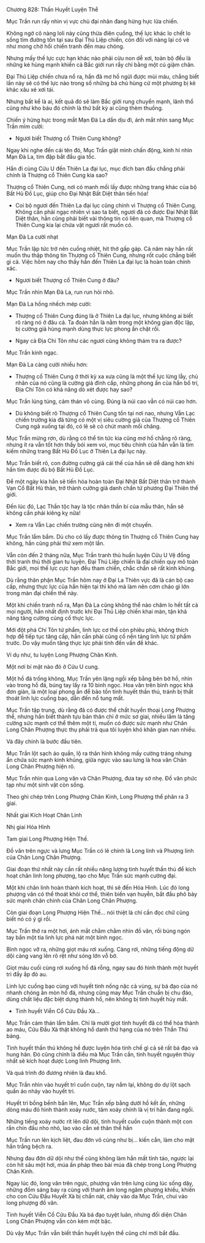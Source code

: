 




Chương 828: Thần Huyết Luyện Thể


Mục Trần run rẩy nhìn vị vực chủ đại nhân đang hừng hực lửa chiến.

Không ngờ cô nàng loli này cũng thừa điên cuồng, thế lực khác lo chết lo sống tìm đường tồn tại sau Đại Thú Liệp chiến, còn đối với nàng lại có vẻ như mong chờ hồi chiến tranh đến mau chóng.

Nhưng mấy thế lực cực hạn khác nào phải cừu non dễ xơi, toàn bộ đều là những kẻ hùng mạnh khiến cả Bắc giới run rẩy chỉ bằng một cú giậm chân.

Đại Thú Liệp chiến chưa nổ ra, hắn đã mơ hồ ngửi được mùi máu, chẳng biết lần này sẽ có thế lực nào trong số những bá chủ hùng cứ một phương bị kẻ khác xâu xé xơi tái.

Nhưng bất kể là ai, kết quả đó sẽ làm Bắc giới rung chuyển mạnh, lãnh thổ cũng như kho báu đó chính là thứ bất kỳ ai cũng thèm thuồng.

Chiến ý hừng hực trong mắt Mạn Đà La dần dịu đi, ánh mắt nhìn sang Mục Trần mỉm cười:

- Ngươi biết Thượng cổ Thiên Cung không?

Ngay khi nghe đến cái tên đó, Mục Trần giật mình chấn động, kinh hỉ nhìn Mạn Đà La, tim đập bắt đầu gia tốc.

Hắn đi cùng Cửu U đến Thiên La đại lục, mục đích ban đầu chẳng phải chính là Thượng cổ Thiên Cung kia sao?

Thượng cổ Thiên Cung, nơi có manh mối lấy được những trang khác của bộ Bất Hủ Đồ Lục, giúp cho Đại Nhật Bất Diệt thân tiến hóa!

- Coi bộ ngươi đến Thiên La đại lục cũng chính vì Thượng cổ Thiên Cung. Không cần phải ngạc nhiên vì sao ta biết, ngươi đã có được Đại Nhật Bất Diệt thân, hẳn cũng phải biết vài thông tin có liên quan, mà Thượng cổ Thiên Cung kia lại chứa vật ngươi rất muốn có.

Mạn Đà La cười nhạt

Mục Trần lập tức trở nên cuồng nhiệt, hít thở gấp gáp. Cả năm này hắn rất muốn thu thập thông tin Thượng cổ Thiên Cung, nhưng rốt cuộc chẳng biết gì cả. Việc hôm nay cho thấy hắn đến Thiên La đại lục là hoàn toàn chính xác.

- Ngươi biết Thượng cổ Thiên Cung ở đâu?

Mục Trần nhìn Mạn Đà La, run run hỏi nhỏ.

Mạn Đà La hồng nhếch mép cười:

- Thượng cổ Thiên Cung đúng là ở Thiên La đại lục, nhưng không ai biết rõ ràng nó ở đâu cả. Ta đoán hẳn là nằm trong một không gian độc lập, bị cường giả hùng mạnh dùng thực lực phong ấn chặt rồi.

- Ngay cả Địa Chí Tôn như các ngươi cũng không thám tra ra được?

Mục Trần kinh ngạc.

Mạn Đà La càng cười nhiều hơn:

- Thượng cổ Thiên Cung ở thời kỳ xa xưa cũng là một thế lực lừng lẫy, chủ nhân của nó cũng là cường giả đỉnh cấp, những phong ấn của hắn bố trí, Địa Chí Tôn có khả năng dò xét được hay sao?

Mục Trần lúng túng, cảm thán vô cùng. Đúng là núi cao vẫn có núi cao hơn.

- Dù không biết rõ Thượng cổ Thiên Cung tồn tại nơi nao, nhưng Vẫn Lạc chiến trường kia đã từng có một vị siêu cường giả của Thượng cổ Thiên Cung ngã xuống tại đó, có lẽ sẽ có chút manh mối chăng.

Mục Trần mừng rơn, dù rằng có thể tin tức kia cũng mơ hồ chẳng rõ ràng, nhưng ít ra vẫn tốt hơn thấy bói xem voi, mục tiêu chính của hắn vẫn là tìm kiếm những trang Bất Hủ Đồ Lục ở Thiên La đại lục này.

Mục Trần biết rõ, con đường cường giả cái thế của hắn sẽ dễ dàng hơn khi hắn tìm được đủ bộ Bất Hủ Đồ Lục.

Để một ngày kia hắn sẽ tiến hóa hoàn toàn Đại Nhật Bất Diệt thân trở thành Vạn Cổ Bất Hủ thân, trở thành cường giả danh chấn tứ phương Đại Thiên thế giới.

Đến lúc đó, Lạc Thần tộc hay là tộc nhân thần bí của mẫu thân, hắn sẽ không cần phải kiêng kỵ nữa!

- Xem ra Vẫn Lạc chiến trường cũng nên đi một chuyến.

Mục Trần lẩm bẩm. Dù cho có lấy được thông tin Thượng cổ Thiên Cung hay không, hắn cũng phải thử xem một lần.

Vẫn còn đến 2 tháng nữa, Mục Trần tranh thủ huấn luyện Cửu U Vệ đồng thời tranh thủ thời gian tu luyện. Đại Thú Liệp chiến là đại chiến quy mô toàn Bắc giới, mọi thế lực cực hạn đều tham chiến, chắc chắn sẽ rất kinh khủng.

Dù rằng thân phận Mục Trần hôm nay ở Đại La Thiên vực đã là cán bộ cao cấp, nhưng thực lực của hắn hiện tại thì khó mà làm nên cơm cháo gì lớn trong màn đại chiến thế này.

Một khi chiến tranh nổ ra, Mạn Đà La cũng không thể nào chăm lo hết tất cả mọi người, hắn nhất định trước khí Đại Thú Liệp chiến khai màn, tận khả năng tăng cường củng cố thực lực.

Mới đột phá Chí Tôn tứ phẩm, linh lực cơ thể còn phiêu phù, không thích hợp để tiếp tục tăng cấp, hắn cần phải củng cố nền tảng linh lực tứ phẩm trước. Do vậy muốn tăng thực lực phải tính đến vấn đề khác.

Ví dụ như, tu luyện Long Phượng Chân Kinh.

Một nơi bí mật nào đó ở Cửu U cung.

Một hồ đá trống không, Mục Trần yên lặng ngồi xếp bằng bên bờ hồ, nhìn vào trong hồ đá, búng tay lấy ra 10 bình ngọc. Hoa văn trên bình ngọc khá đơn giản, là một loại phong ấn để bảo tồn tinh huyết thần thú, tránh bị thất thoát linh lực cuồng bạo, dẫn đến nổ tung mất.

Mục Trần tập trung, dù rằng đã có được thể chất huyền thoại Long Phượng thể, nhưng hắn biết thành tựu bản thân chỉ ở mức sơ giai, nhiều lắm là tăng cường sức mạnh cơ thể thêm một tí, muốn có được sức mạnh như Chân Long Chân Phượng thực thụ phải trả qua tôi luyện khó khăn gian nan nhiều.

Và đây chính là bước đầu tiên.

Mục Trần lột sạch áo quần, lộ ra thân hình không mấy cường tráng nhưng ẩn chứa sức mạnh kinh khủng, giữa ngực vào sau lưng là hoa văn Chân Long Chân Phượng hiện rõ.

Mục Trần nhìn qua Long văn và Chân Phượng, đưa tay sờ nhẹ. Đồ văn phức tạp như một sinh vật còn sống.

Theo ghi chép trên Long Phượng Chân Kinh, Long Phượng thể phân ra 3 giai.

Nhất giai Kích Hoạt Chân Linh

Nhị giai Hóa Hình

Tam giai Long Phượng Hiện Thế.

Đồ văn trên ngực và lưng Mục Trần có lẽ chính là Long linh và Phượng linh của Chân Long Chân Phượng.

Giai đoạn thứ nhất này cần rất nhiều năng lượng tinh huyết thần thú để kích hoạt chân linh long phượng, tạo cho Mục Trần sức mạnh cường đại.

Một khi chân linh hoàn thành kích hoạt, thì sẽ đến Hóa Hình. Lúc đó long phượng văn có thể thoát khỏi cơ thể, thiên biến vạn huyễn, bắt đầu phô bày sức mạnh chân chính của Chân Long Chân Phượng.

Còn giai đoạn Long Phượng Hiện Thế... nói thiệt là chỉ cần đọc chữ cũng biết nó có ý gì rồi.

Mục Trần thở ra một hơi, ánh mắt chằm chằm nhìn đồ văn, rồi búng ngón tay bắn một tia linh lực phá nát một bình ngọc.

Bình ngọc vỡ ra, những giọt máu rơi xuống. Càng rơi, những tiếng động dữ dội càng vang lên rõ rệt như sóng lớn vỗ bờ.

Giọt máu cuối cùng rơi xuống hồ đá rỗng, ngay sau đó hình thành một huyết trì đầy ắp đỏ au.

Linh lực cuồng bạo cùng với huyết tinh nồng nặc cả vùng, sự bá đạo của nó nhanh chóng ăn mòn hồ đá, nhưng cũng may Mục Trần chuẩn bị chu đáo, dùng chất liệu đặc biệt dựng thành hồ, nên không bị tinh huyết hủy mất.

- Tinh huyết Viễn Cổ Cửu Đầu Xà...

Mục Trần cảm thán lẩm bẩm. Chỉ là mười giọt tinh huyết đã có thể hóa thành ao máu, Cửu Đầu Xà thật không hổ danh thứ hạng của nó trên Thần Thú bảng.

Tinh huyết thần thú không hề được luyện hóa tinh chế gì cả sẽ rất bá đạo và hung hãn. Đó cũng chính là điều mà Mục Trần cần, tinh huyết nguyên thủy nhất sẽ kích hoạt được Long linh Phượng linh.

Và quá trình đó đương nhiên là đau khổ.

Mục Trần nhìn vào huyết trì cuồn cuộn, tay nắm lại, không do dự lột sạch quần áo nhảy vào huyết trì.

Huyết trì bồng bềnh bắn lên, Mục Trần xếp bằng dưới hồ kết ấn, những dòng máu đỏ hình thành xoáy nước, tâm xoáy chính là vị trí hắn đang ngồi.

Những tiếng xoáy nước rít lên dữ dội, tinh huyết cuồn cuộn thành một con rắn chín đầu nho nhỏ, lao vào cắn xé thân thể hắn

Mục Trần run lên kịch liệt, đau đớn vô cùng như bị... kiến cắn, làm cho mặt hắn trắng bệch ra.

Nhưng đau đớn dữ dội như thế cũng không làm hắn mất tỉnh táo, ngược lại còn hít sâu một hơi, múa ấn pháp theo bài múa đã chép trong Long Phượng Chân Kinh.

Ngay lúc đó, long văn trên ngực, phượng văn trên lưng cùng lúc sống dậy, những đốm sáng bay ra cùng với thanh âm long ngâm phượng khiếu, khiến cho con Cửu Đầu Huyết Xà bị chấn nát, chảy vào da Mục Trần, chui vào long phượng đồ văn.

Tinh huyết Viễn Cổ Cửu Đầu Xà bá đạo tuyệt luân, nhưng đối diện Chân Long Chân Phượng vẫn còn kém một bậc.

Dù vậy Mục Trần vẫn biết thần huyết luyện thể cũng chỉ mới bắt đầu.




